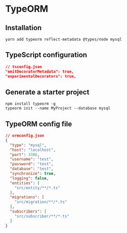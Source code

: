 # TypeORM

## Installation

```shell
yarn add typeorm reflect-metadata @types/node mysql
```


## TypeScript configuration

```json
// tsconfig.json
"emitDecoratorMetadata": true,
"experimentalDecorators": true,
```


## Generate a starter project

```shell
npm install typeorm -g
typeorm init --name MyProject --database mysql
```


## TypeORM config file

```json
// ormconfig.json
{
  "type": "mysql",
  "host": "localhost",
  "port": 3306,
  "username": "test",
  "password": "test",
  "database": "test",
  "synchronize": true,
  "logging": false,
  "entities": [
    "src/entity/**/*.ts"
  ],
  "migrations": [
    "src/migration/**/*.ts"
  ],
  "subscribers": [
    "src/subscriber/**/*.ts"
  ]
}
```


